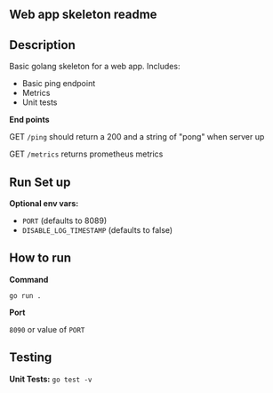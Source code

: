 ## Web app skeleton readme

## Description
Basic golang skeleton for a web app. Includes:
- Basic ping endpoint
- Metrics 
- Unit tests


**End points**

GET `/ping` should return a 200 and a string of "pong" when server up

GET `/metrics` returns prometheus metrics

## Run Set up

**Optional env vars:**

* `PORT` (defaults to 8089)
* `DISABLE_LOG_TIMESTAMP` (defaults to false)


## How to run
**Command**

`go run .`

**Port**

`8090` or value of `PORT`

## Testing
**Unit Tests:**
`go test -v`
